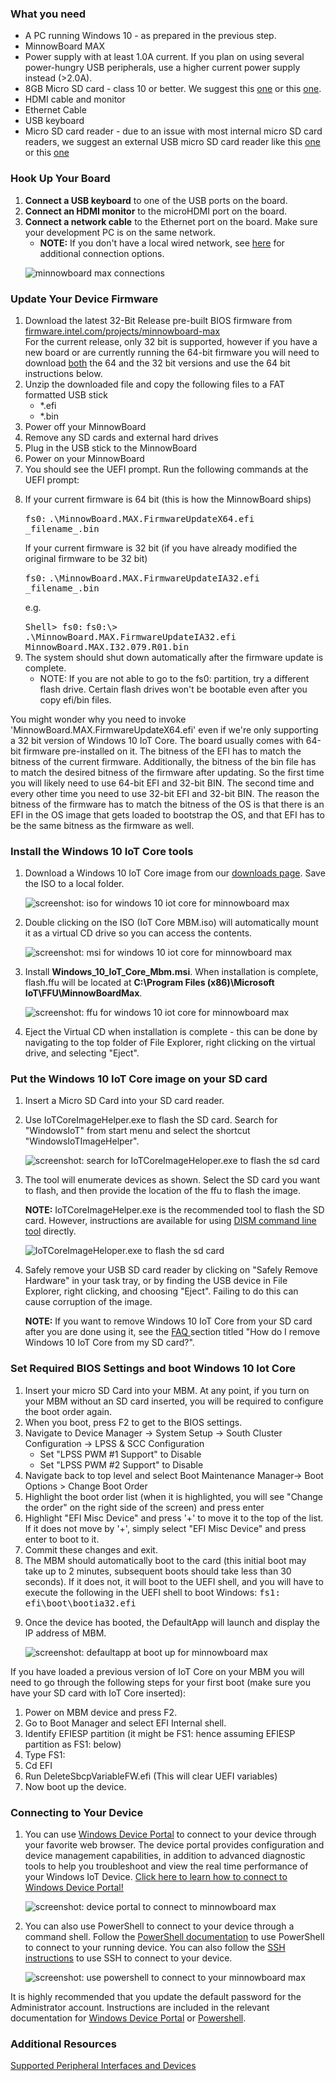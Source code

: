 <h3> What you need </h3>
<ul>
  <li>A PC running Windows 10 - as prepared in the previous step.</li>
  <li>MinnowBoard MAX</li>
  <li>Power supply with at least 1.0A current.  If you plan on using several power-hungry USB peripherals, use a higher current power supply instead (>2.0A).</li>
  <li>8GB Micro SD card - class 10 or better. We suggest this <a href="http://www.amazon.com/gp/product/B00IVPU786" target="_blank">one</a> or this <a href="http://www.amazon.com/SanDisk-Ultra-Micro-SDHC-16GB/dp/9966573445" target="_blank">one</a>.</li>
  <li>HDMI cable and monitor</li>
  <li>Ethernet Cable</li>
  <li>USB keyboard</li>
  <li>Micro SD card reader - due to an issue with most internal micro SD card readers, we suggest an external USB micro SD card reader like this <a href="http://www.amazon.com/Transcend-Information-Card-Reader-TS-RDF5K/dp/B009D79VH4" target="_blank">one</a> or this <a href="http://www.amazon.com/Kingston-Digital-MobileLite-Multi-Function-FCR-MLG4/dp/B00KX4TORI" target="_blank"> one</a></li>
 </ul>
<h3> Hook Up Your Board</h3>
<ol class="setup-content-list">
  <li><b>Connect a USB keyboard</b> to one of the USB ports on the board.</li>
  <li><b>Connect an HDMI monitor</b> to the microHDMI port on the board.</li>
  <li>
    <b>Connect a network cable</b> to the Ethernet port on the board. Make sure your development PC is on the same network.
    <ul>
      <li><b>NOTE:</b> If you don't have a local wired network, see <a href="{{site.baseurl}}/{{page.lang}}/win10/ConnectToDevice.htm" target="_blank">here</a> for additional connection options.</li>
    </ul>
  </li>
  <p><img alt="minnowboard max connections" src="{{site.baseurl}}/Resources/images/mbm.bmp" class="device-images"/></p>
</ol>

<h3>Update Your Device Firmware</h3>
<ol class="setup-content-list">
  <li>Download the latest 32-Bit Release pre-built BIOS firmware from <a href="http://firmware.intel.com/projects/minnowboard-max" target="_blank"> firmware.intel.com/projects/minnowboard-max </a> <br>For the current release, only 32 bit is supported, however if you have a new board or are currently running the 64-bit firmware you will need to download <u>both</u> the 64 and the 32 bit versions and use the 64 bit instructions below. </li>
  <li>
    Unzip the downloaded file and copy the following files to a FAT formatted USB stick
    <ul>
      <li>*.efi</li>
      <li>*.bin</li>
    </ul>
  </li>
  <li>Power off your MinnowBoard</li>
  <li>Remove any SD cards and external hard drives</li>
  <li>Plug in the USB stick to the MinnowBoard</li>
  <li>Power on your MinnowBoard</li>
  <li>
    You should see the UEFI prompt. Run the following commands at the UEFI prompt:
  </li>
  <li>
    <p>If your current firmware is 64 bit (this is how the MinnowBoard ships)</p>
      <kbd>fs0:</kbd>
      <kbd>.\MinnowBoard.MAX.FirmwareUpdateX64.efi _filename_.bin</kbd>
    <p> If your current firmware is 32 bit (if you have already modified the original firmware to be 32 bit) </p>
      <kbd>fs0:</kbd>
      <kbd>.\MinnowBoard.MAX.FirmwareUpdateIA32.efi _filename_.bin</kbd>
    <p> e.g. </p>
      <kbd>Shell> fs0:</kbd>
      <kbd>fs0:\> .\MinnowBoard.MAX.FirmwareUpdateIA32.efi MinnowBoard.MAX.I32.079.R01.bin</kbd>
  </li>
  <li>
    The system should shut down automatically after the firmware update is complete.
    <ul>
      <li> NOTE: If you are not able to go to the fs0: partition, try a different flash drive. Certain flash drives won't be bootable even after you copy efi/bin files.</li>
    </ul>
  </li>
</ol>
<p> You might wonder why you need to invoke 'MinnowBoard.MAX.FirmwareUpdateX64.efi' even if we're only supporting a 32 bit version of Windows 10 IoT Core.
    The board usually comes with 64-bit firmware pre-installed on it.  The bitness of the EFI has to match the bitness of the current firmware.  Additionally, the bitness of the bin file has to match the desired bitness of the firmware after updating.
    So the first time you will likely need to use 64-bit EFI and 32-bit BIN.
    The second time and every other time you need to use 32-bit EFI and 32-bit BIN.
    The reason the bitness of the firmware has to match the bitness of the OS is that there is an EFI in the OS image that gets loaded to bootstrap the OS, and that EFI has to be the same bitness as the firmware as well.</p>
    
<h3> Install the Windows 10 IoT Core tools </h3>
<ol class="setup-content-list">
  <li>
    <p>Download a Windows 10 IoT Core image from our <a href="{{site.baseurl}}/{{page.lang}}/Downloads.htm" target="_blank">downloads page</a>. Save the ISO to a local folder.</p>
    <p><img alt="screenshot: iso for windows 10 iot core for minnowboard max" class="image-border" src="{{site.baseurl}}/Resources/images/mbm_iso.png" /></p>
  </li>
  <li>
    <p>Double clicking on the ISO (IoT Core MBM.iso) will automatically mount it as a virtual CD drive so you can access the contents.</p>
    <p><img alt="screenshot: msi for windows 10 iot core for minnowboard max" class="image-border" src="{{site.baseurl}}/Resources/images/mbm_msi.PNG" /></p>
  </li>
  <li>
    <p>Install <b>Windows_10_IoT_Core_Mbm.msi</b>. When installation is complete, flash.ffu will be located at <b>C:\Program Files (x86)\Microsoft IoT\FFU\MinnowBoardMax</b>.</p>
    <p><img alt="screenshot: ffu for windows 10 iot core for minnowboard max" class="image-border" src="{{site.baseurl}}/Resources/images/mbmffu.PNG"/></p>
  </li>
  <li>Eject the Virtual CD when installation is complete - this can be done by navigating to the top folder of File Explorer, right clicking on the virtual drive, and selecting "Eject".</li>
</ol>

<h3> Put the Windows 10 IoT Core image on your SD card </h3>
<ol class="setup-content-list">
  <li>Insert a Micro SD Card into your SD card reader.</li>
  <li>
    <p>Use IoTCoreImageHelper.exe to flash the SD card. Search for "WindowsIoT" from start menu and select the shortcut "WindowsIoTImageHelper".</p>
    <p><img alt="screenshot: search for IoTCoreImageHeloper.exe to flash the sd card" src="{{site.baseurl}}/Resources/images/ImagerHelperSearch.PNG"/></p>
  </li>
  <li>
    <p>The tool will enumerate devices as shown. Select the SD card you want to flash, and then provide the location of the ffu to flash the image.</p>
    <p><b>NOTE:</b> IoTCoreImageHelper.exe is the recommended tool to flash the SD card. However, instructions are available for using <a href="{{site.baseurl}}/{{page.lang}}/Samples/DISM.htm" target="_blank">DISM command line tool</a> directly.</p>
    <p><img alt="IoTCoreImageHeloper.exe to flash the sd card" src="{{site.baseurl}}/Resources/images/mbm_imagehelper.PNG"/></p>
  </li>
  <li>
    <p>Safely remove your USB SD card reader by clicking on "Safely Remove Hardware" in your task tray, or by finding the USB device in File Explorer, right clicking, and choosing "Eject".  Failing to do this can cause corruption of the image.</p>
    <p><b>NOTE:</b> If you want to remove Windows 10 IoT Core from your SD card after you are done using it, see the <a href="{{site.baseurl}}/{{page.lang}}/Support/Faqs.htm" target="_blank"> FAQ </a> section titled "How do I remove Windows 10 IoT Core from my SD card?".</p>
  </li>
</ol>

<h3>Set Required BIOS Settings and boot Windows 10 Iot Core</h3>
<ol class="setup-content-list">
  <li>Insert your micro SD Card into your MBM.  At any point, if you turn on your MBM without an SD card inserted, you will be required to configure the boot order again.</li>
  <li>When you boot, press F2 to get to the BIOS settings.</li>
  <li>
    Navigate to Device Manager -> System Setup -> South Cluster Configuration -> LPSS & SCC Configuration
    <ul>
      <li>Set "LPSS PWM #1 Support" to Disable</li>
      <li>Set "LPSS PWM #2 Support" to Disable</li>
    </ul>
  </li>
  <li>Navigate back to top level and select Boot Maintenance Manager-> Boot Options > Change Boot Order</li>
  <li>Highlight the boot order list (when it is highlighted, you will see "Change the order" on the right side of the screen) and press enter</li>
  <li>Highlight "EFI Misc Device" and press '+' to move it to the top of the list. If it does not move by '+', simply select "EFI Misc Device" and press enter to boot to it.</li>
  <li>Commit these changes and exit.</li>
  <li>The MBM should automatically boot to the card (this initial boot may take up to 2 minutes, subsequent boots should take less than 30 seconds). If it does not, it will boot to the UEFI shell, and you will have to execute the following in the UEFI shell to boot Windows:
    <kbd>fs1:</kbd><br/>
    <kbd>efi\boot\bootia32.efi</kbd>
  </li>
  <li>
    <p>Once the device has booted, the DefaultApp will launch and display the IP address of MBM.</p>
    <p><img alt="screenshot: defaultapp at boot up for minnowboard max" src="{{site.baseurl}}/Resources/images/DefaultAppMBM.png"/></p>
  </li>
</ol>

<p>If you have loaded a previous version of IoT Core on your MBM you will need to go through the following steps for your first boot (make sure you have your SD card with IoT Core inserted):</p>
<ol class="setup-content-list">
  <li>Power on MBM device and press F2.</li>
  <li>Go to Boot Manager and select EFI Internal shell.</li>
  <li>Identify EFIESP partition (it might be FS1: hence assuming EFIESP partition as FS1: below)</li>
  <li>Type FS1:</li>
  <li>Cd EFI</li>
  <li>Run  DeleteSbcpVariableFW.efi (This will clear UEFI variables)</li>
  <li>Now boot up the device.</li>
</ol>

<h3>Connecting to Your Device</h3>
<ol class="setup-content-list">
  <li>
    <p>You can use <a href="{{site.baseurl}}/{{page.lang}}/win10/tools/DevicePortal.htm" target="_blank">Windows Device Portal</a> to connect to your device through your favorite web browser. The device portal provides configuration and device management capabilities, in addition to advanced diagnostic tools to help you troubleshoot and view the real time performance of your Windows IoT Device. <a href="{{site.baseurl}}/{{page.lang}}/win10/tools/DevicePortal.htm" target="_blank">Click here to learn how to connect to Windows Device Portal!</a></p>
    <p><img alt="screenshot: device portal to connect to minnowboard max" class="device-images" src="{{site.baseurl}}/Resources/images/deviceportal/deviceportal_small_mbm.png" /></p>
  </li>
  <li>
    <p>You can also use PowerShell to connect to your device through a command shell. Follow the <a href="{{site.baseurl}}/{{page.lang}}/Samples/PowerShell.htm" target="_blank">PowerShell documentation</a> to use PowerShell to connect to your running device.  You can also follow the <a href="{{site.baseurl}}/{{page.lang}}/Samples/SSH.htm" target="_blank">SSH instructions</a> to use SSH to connect to your device.</p>
    <p><img alt="screenshot: use powershell to connect to your minnowboard max" class="device-images" src="{{site.baseurl}}/Resources/images/powershell/connection.png"/></p>
  </li>
</ol>

<p>It is highly recommended that you update the default password for the Administrator account. Instructions are included in the relevant documentation for <a href="{{site.baseurl}}/{{page.lang}}/win10/tools/DevicePortal.htm" target="_blank">Windows Device Portal</a> or <a href="{{site.baseurl}}/{{page.lang}}/Samples/PowerShell.htm" target="_blank">Powershell</a>.</p>

<h3> Additional Resources </h3>
<p><a href="{{site.baseurl}}/{{page.lang}}/win10/SupportedInterfaces.htm" target="_blank">Supported Peripheral Interfaces and Devices</a></p>

